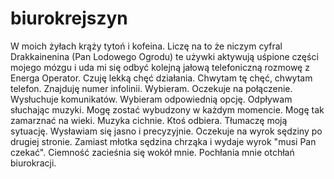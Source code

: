 # biurokrejszyn

W moich żyłach krąży tytoń i kofeina. Liczę na to że niczym cyfral Drakkainenina (Pan Lodowego Ogrodu) te używki aktywują uśpione części mojego mózgu i uda mi się odbyć kolejną jałową telefoniczną rozmowę z Energa Operator. Czuję lekką chęć działania. Chwytam tę chęć, chwytam telefon. Znajduję numer infolinii. Wybieram. Oczekuje na połączenie. Wysłuchuje komunikatów. Wybieram odpowiednią opcję. Odpływam słuchając muzyki. Mogę zostać wybudzony w każdym momencie. Mogę tak zamarznać na wieki. Muzyka cichnie. Ktoś odbiera. Tłumaczę moją sytuację. Wysławiam się jasno i precyzyjnie. Oczekuje na wyrok sędziny po drugiej stronie. Zamiast młotka sędzina chrząka i wydaje wyrok "musi Pan czekać". Ciemność zacieśnia się wokół mnie. Pochłania mnie otchłań biurokracji.